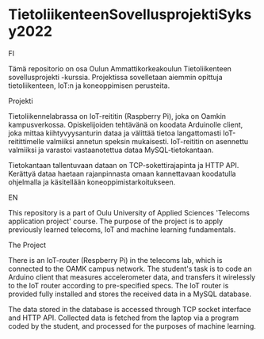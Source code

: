 # TietoliikenteenSovellusprojektiSyksy2022

FI

Tämä repositorio on osa Oulun Ammattikorkeakoulun Tietoliikenteen sovellusprojekti -kurssia. Projektissa sovelletaan aiemmin opittuja tietoliikenteen, IoT:n ja  koneoppimisen perusteita.

Projekti

Tietoliikennelabrassa on IoT-reititin (Raspberry Pi), joka on Oamkin kampusverkossa. Opiskelijoiden tehtävänä on koodata Arduinolle client, joka mittaa kiihtyvyysanturin dataa ja välittää tietoa langattomasti IoT-reitittimelle valmiiksi annetun speksin mukaisesti. IoT-reititin on asennettu valmiiksi ja varastoi vastaanotettua dataa MySQL-tietokantaan.

Tietokantaan tallentuvaan dataan on TCP-sokettirajapinta ja HTTP API. Kerättyä dataa haetaan rajanpinnasta omaan kannettavaan koodatulla ohjelmalla ja käsitellään koneoppimistarkoitukseen.


EN

This repository is a part of Oulu University of Applied Sciences 'Telecoms application project' course. The purpose of the project is to apply previously learned telecoms, IoT and machine learning fundamentals.

The Project

There is an IoT-router (Respberry Pi) in the telecoms lab, which is connected to the OAMK campus network. The student's task is to code an Arduino client that measures accelerometer data, and transfers it wirelessly to the IoT router according to pre-specified specs. The IoT router is provided fully installed and stores the received data in a MySQL database.

The data stored in the database is accessed through TCP socket interface and HTTP API. Collected data is fetched from the laptop via a program coded by the student, and processed for the purposes of machine learning.
